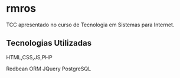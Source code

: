 # rmros

TCC apresentado no curso de Tecnologia em Sistemas para Internet.

## Tecnologias Utilizadas

HTML,CSS,JS,PHP

Redbean ORM
JQuery
PostgreSQL

